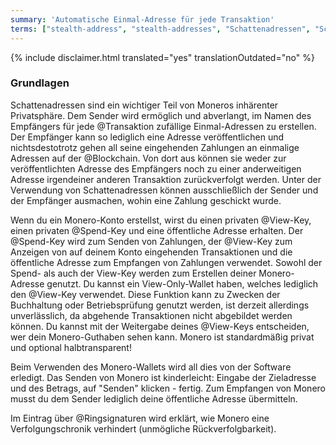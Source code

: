 ```yaml
---
summary: 'Automatische Einmal-Adresse für jede Transaktion'
terms: ["stealth-address", "stealth-addresses", "Schattenadressen", "Schattenadresse"]
---
```


{% include disclaimer.html translated="yes" translationOutdated="no" %}

### Grundlagen

Schattenadressen sind ein wichtiger Teil von Moneros inhärenter
Privatsphäre. Dem Sender wird ermöglich und abverlangt, im Namen des
Empfängers für jede @Transaktion zufällige Einmal-Adressen zu erstellen. Der
Empfänger kann so lediglich eine Adresse veröffentlichen und
nichtsdestotrotz gehen all seine eingehenden Zahlungen an einmalige Adressen
auf der @Blockchain. Von dort aus können sie weder zur veröffentlichten
Adresse des Empfängers noch zu einer anderweitigen Adresse irgendeiner
anderen Transaktion zurückverfolgt werden. Unter der Verwendung von
Schattenadressen können ausschließlich der Sender und der Empfänger
ausmachen, wohin eine Zahlung geschickt wurde.

Wenn du ein Monero-Konto erstellst, wirst du einen privaten @View-Key, einen
privaten @Spend-Key und eine öffentliche Adresse erhalten. Der @Spend-Key
wird zum Senden von Zahlungen, der @View-Key zum Anzeigen von auf deinem
Konto eingehenden Transaktionen und die öffentliche Adresse zum Empfangen
von Zahlungen verwendet. Sowohl der Spend- als auch der View-Key werden zum
Erstellen deiner Monero-Adresse genutzt. Du kannst ein View-Only-Wallet
haben, welches lediglich den @View-Key verwendet. Diese Funktion kann zu
Zwecken der Buchhaltung oder Betriebsprüfung genutzt werden, ist derzeit
allerdings unverlässlich, da abgehende Transaktionen nicht abgebildet werden
können. Du kannst mit der Weitergabe deines @View-Keys entscheiden, wer dein
Monero-Guthaben sehen kann. Monero ist standardmäßig privat und optional
halbtransparent!

Beim Verwenden des Monero-Wallets wird all dies von der Software
erledigt. Das Senden von Monero ist kinderleicht: Eingabe der Zieladresse
und des Betrags, auf "Senden" klicken - fertig. Zum Empfangen von Monero
musst du dem Sender lediglich deine öffentliche Adresse übermitteln.

Im Eintrag über @Ringsignaturen wird erklärt, wie Monero eine
Verfolgungschronik verhindert (unmögliche Rückverfolgbarkeit).
